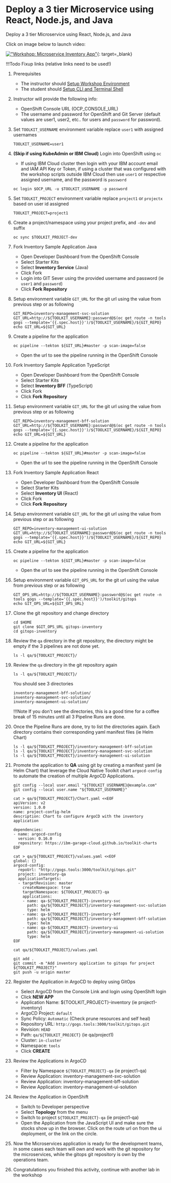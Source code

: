 # Deploy a 3 tier Microservice using React, Node.js, and Java

Deploy a 3 tier Microservice using React, Node.js, and Java

Click on image below to launch video:

[!["Workshop: Microservice Inventory App"](http://img.youtube.com/vi/gvuJi7qEZck/0.jpg)](https://youtu.be/gvuJi7qEZck "Workshop: Microservice Inventory App"){: target=_blank}

!!!Todo
    Fixup links (relative links need to be used!)

1. Prerequisites
    - The instructor should [Setup Workshop Environment](setup.md)
    - The student should [Setup CLI and Terminal Shell](/workshop/setup#4.-(optional)-auto-configure-terminal-shell)

1. Instructor will provide the following info:
    - OpenShift Console URL (OCP_CONSOLE_URL)
    - The username and password for OpenShift and Git Server (default values are user1, user2, etc.. for users and `password` for password).

1. Set `TOOLKIT_USERNAME` environment variable replace `user1` with assigned usernames

    ```shell
    TOOLKIT_USERNAME=user1

    ```

1. **(Skip if using KubeAdmin or IBM Cloud)** Login into OpenShift using `oc`
    - If using IBM Cloud cluster then login with your IBM account email and IAM API Key or Token, if using a cluster that was configured with the workshop scripts outside IBM Cloud then use `user1` or respective assigned username, and the password is `password`

    ```shell
    oc login $OCP_URL -u $TOOLKIT_USERNAME -p password
    ```

1. Set `TOOLKIT_PROJECT` environment variable replace `project1` or `projectx` based on user id assigned

    ```shell
    TOOLKIT_PROJECT=project1

    ```

1. Create a project/namespace using your project prefix, and `-dev` and suffix

    ```shell
    oc sync $TOOLKIT_PROJECT-dev

    ```

1. Fork Inventory Sample Application Java
    - Open Developer Dashboard from the OpenShift Console
    - Select Starter Kits
    - Select **Inventory Service** (Java)
    - Click Fork
    - Login into GIT Sever using the provided username and password (ie `user1` and `password`)
    - Click **Fork Repository**

1. Setup environment variable `GIT_URL` for the git url using the value from previous step or as following

    ```shell
    GIT_REPO=inventory-management-svc-solution
    GIT_URL=http://${TOOLKIT_USERNAME}:password@$(oc get route -n tools gogs --template='{{.spec.host}}')/${TOOLKIT_USERNAME}/${GIT_REPO}
    echo GIT_URL=${GIT_URL}
    ```

1. Create a pipeline for the application

    ```shell
    oc pipeline --tekton ${GIT_URL}#master -p scan-image=false
    ```

    - Open the url to see the pipeline running in the OpenShift Console

1. Fork Inventory Sample Application TypeScript
    - Open Developer Dashboard from the OpenShift Console
    - Select Starter Kits
    - Select **Inventory BFF** (TypeScript)
    - Click Fork
    - Click **Fork Repository**


1. Setup environment variable `GIT_URL` for the git url using the value from previous step or as following

    ```shell
    GIT_REPO=inventory-management-bff-solution
    GIT_URL=http://${TOOLKIT_USERNAME}:password@$(oc get route -n tools gogs --template='{{.spec.host}}')/${TOOLKIT_USERNAME}/${GIT_REPO}
    echo GIT_URL=${GIT_URL}
    ```

1. Create a pipeline for the application

    ```shell
    oc pipeline --tekton ${GIT_URL}#master -p scan-image=false
    ```

    - Open the url to see the pipeline running in the OpenShift Console

1. Fork Inventory Sample Application React
    - Open Developer Dashboard from the OpenShift Console
    - Select Starter Kits
    - Select **Inventory UI** (React)
    - Click Fork
    - Click **Fork Repository**

1. Setup environment variable `GIT_URL` for the git url using the value from previous step or as following

    ```shell
    GIT_REPO=inventory-management-ui-solution
    GIT_URL=http://${TOOLKIT_USERNAME}:password@$(oc get route -n tools gogs --template='{{.spec.host}}')/${TOOLKIT_USERNAME}/${GIT_REPO}
    echo GIT_URL=${GIT_URL}
    ```

1. Create a pipeline for the application

    ```shell
    oc pipeline --tekton ${GIT_URL}#master -p scan-image=false
    ```

    - Open the url to see the pipeline running in the OpenShift Console


1. Setup environment variable `GIT_OPS_URL` for the git url using the value from previous step or as following

    ```shell
    GIT_OPS_URL=http://${TOOLKIT_USERNAME}:password@$(oc get route -n tools gogs --template='{{.spec.host}}')/toolkit/gitops
    echo GIT_OPS_URL=${GIT_OPS_URL}
    ```

1. Clone the git repository and change directory

    ```shell
    cd $HOME
    git clone $GIT_OPS_URL gitops-inventory
    cd gitops-inventory
    ```

1. Review the `qa` directory in the git repository, the directory might be empty if the 3 pipelines are not done yet.

    ```shell
    ls -l qa/${TOOLKIT_PROJECT}/
    ```

1. Review the `qa` directory in the git repository again

    ```shell
    ls -l qa/${TOOLKIT_PROJECT}/
    ```

    You should see 3 directories

    ```text
    inventory-management-bff-solution/
    inventory-management-svc-solution/
    inventory-management-ui-solution/
    ```

    !!!Note
        If you don't see the directories, this is a good time for a coffee break of 15 minutes until all 3 Pipeline Runs are done.


1. Once the Pipeline Runs are done, try to list the directories again. Each directory contains their corresponding yaml manifest files (ie Helm Chart)

    ```shell
    ls -l qa/${TOOLKIT_PROJECT}/inventory-management-bff-solution
    ls -l qa/${TOOLKIT_PROJECT}/inventory-management-svc-solution
    ls -l qa/${TOOLKIT_PROJECT}/inventory-management-ui-solution
    ```

1. Promote the application to **QA** using git by creating a manifest yaml (ie Helm Chart) that leverage the Cloud Native Toolkit chart `argocd-config` to automate the creation of multiple ArgoCD Applications.

    ```shell
    git config --local user.email "${TOOLKIT_USERNAME}@example.com"
    git config --local user.name "${TOOLKIT_USERNAME}"

    cat > qa/${TOOLKIT_PROJECT}/Chart.yaml <<EOF
    apiVersion: v2
    version: 1.0.0
    name: project-config-helm
    description: Chart to configure ArgoCD with the inventory application

    dependencies:
    - name: argocd-config
      version: 0.16.0
      repository: https://ibm-garage-cloud.github.io/toolkit-charts
    EOF

    cat > qa/${TOOLKIT_PROJECT}/values.yaml <<EOF
    global: {}
    argocd-config:
      repoUrl: "http://gogs.tools:3000/toolkit/gitops.git"
      project: inventory-qa
      applicationTargets:
      - targetRevision: master
        createNamespace: true
        targetNamespace: ${TOOLKIT_PROJECT}-qa
        applications:
        - name: qa-${TOOLKIT_PROJECT}-inventory-svc
          path: qa/${TOOLKIT_PROJECT}/inventory-management-svc-solution
          type: helm
        - name: qa-${TOOLKIT_PROJECT}-inventory-bff
          path: qa/${TOOLKIT_PROJECT}/inventory-management-bff-solution
          type: helm
        - name: qa-${TOOLKIT_PROJECT}-inventory-ui
          path: qa/${TOOLKIT_PROJECT}/inventory-management-ui-solution
          type: helm
    EOF

    cat qa/${TOOLKIT_PROJECT}/values.yaml

    git add .
    git commit -m "Add inventory application to gitops for project ${TOOLKIT_PROJECT}"
    git push -u origin master
    ```

1. Register the Application in ArgoCD to deploy using GitOps
    - Select ArgoCD from the Console Link and login using OpenShift login
    - Click **NEW APP**
    - Application Name: ${TOOLKIT_PROJECT}-inventory (ie project1-inventory)
    - ArgoCD Project: `default`
    - Sync Policy: `Automatic` (Check prune resources and self heal)
    - Repository URL: `http://gogs.tools:3000/toolkit/gitops.git`
    - Revision: `HEAD`
    - Path: `qa/${TOOLKIT_PROJECT}` (ie qa/project1)
    - Cluster: `in-cluster`
    - Namespace: `tools`
    - Click **CREATE**

1. Review the Applications in ArgoCD
    - Filter by Namespace `${TOOLKIT_PROJECT}-qa` (ie project1-qa)
    - Review Application: inventory-management-svc-solution
    - Review Application: inventory-management-bff-solution
    - Review Application: inventory-management-ui-solution

1. Review the Application in OpenShift
    - Switch to Developer perspective
    - Select **Topology** from the menu
    - Switch to project `${TOOLKIT_PROJECT}-qa` (ie project1-qa)
    - Open the Application from the JavaScript UI and make sure the stocks show up in the browser. Click on the route url on from the ui deployment, or the link on the circle.

1. Now the Microservices application is ready for the development teams, in some cases each team will own and work with the git repository for the microservices, while the gitops git repository is own by the operations team.

1. Congratulations you finished this activity, continue with another lab in the workshop
